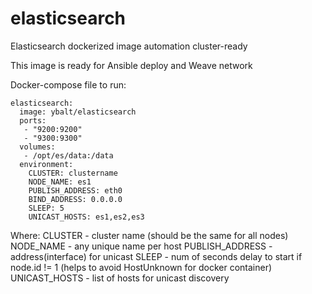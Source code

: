 # elasticsearch
Elasticsearch dockerized image automation cluster-ready

This image is ready for Ansible deploy and Weave network

Docker-compose file to run:

```
elasticsearch:
  image: ybalt/elasticsearch
  ports:
   - "9200:9200"
   - "9300:9300"
  volumes:
   - /opt/es/data:/data
  environment:                                                                                                                        
    CLUSTER: clustername
    NODE_NAME: es1
    PUBLISH_ADDRESS: eth0
    BIND_ADDRESS: 0.0.0.0
    SLEEP: 5
    UNICAST_HOSTS: es1,es2,es3
```

Where:
CLUSTER - cluster name (should be the same for all nodes)
NODE_NAME - any unique name per host
PUBLISH_ADDRESS - address(interface) for unicast
SLEEP - num of seconds delay to start if node.id != 1 (helps to avoid HostUnknown for docker container)
UNICAST_HOSTS - list of hosts for unicast discovery
